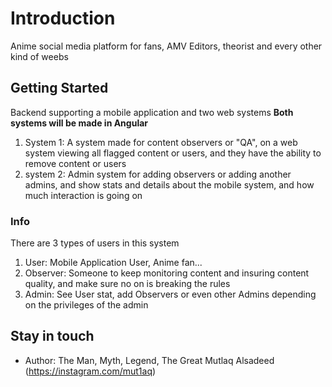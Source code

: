 # Introduction

Anime social media platform for fans, AMV Editors, theorist and every other kind of weebs

## Getting Started

Backend supporting a mobile application and two web systems
**Both systems will be made in Angular**

1. System 1: A system made for content observers or "QA", on a web system viewing all flagged content or users, and they have the ability to remove content or users
2. system 2: Admin system for adding observers or adding another admins, and show stats and details about the mobile system, and how much interaction is going on

### Info

There are 3 types of users in this system

1. User: Mobile Application User, Anime fan...
2. Observer: Someone to keep monitoring content and insuring content quality, and make sure no on is breaking the rules
3. Admin: See User stat, add Observers or even other Admins depending on the privileges of the admin

## Stay in touch

- Author: The Man, Myth, Legend, The Great Mutlaq Alsadeed (<https://instagram.com/mut1aq>)

